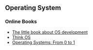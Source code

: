 ## Operating System

### Online Books
- [The little book about OS development](http://littleosbook.github.io/)
- [Think OS](https://github.com/AllenDowney/ThinkOS)
- [Operating Systems: From 0 to 1](https://github.com/tuhdo/os01)
